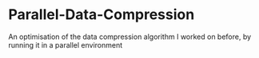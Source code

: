 # Parallel-Data-Compression
An optimisation of the data compression algorithm I worked on before, by running it in a parallel environment

